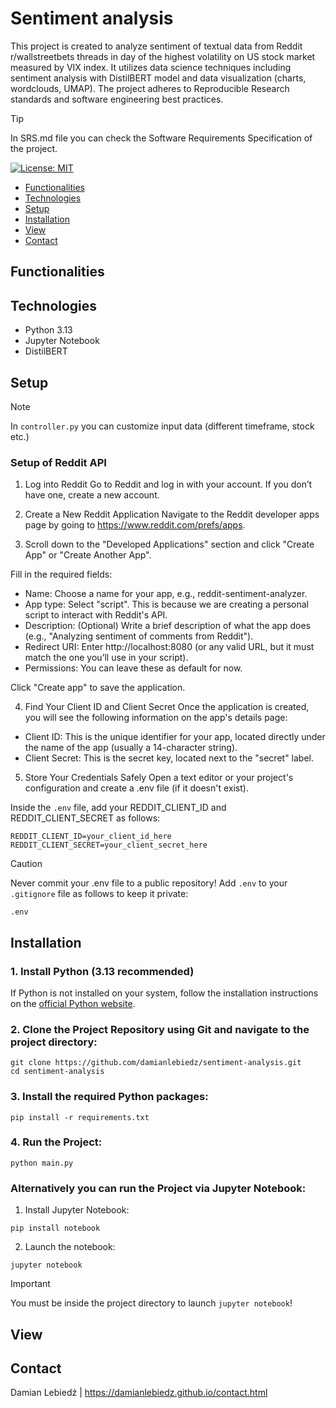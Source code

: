 # Sentiment analysis

This project is created to analyze sentiment of textual data from Reddit r/wallstreetbets threads in day of the highest volatility on US stock market measured by VIX index.
It utilizes data science techniques including sentiment analysis with DistilBERT model and data visualization (charts, wordclouds, UMAP).
The project adheres to Reproducible Research standards and software engineering best practices.

> [!TIP]
> In SRS.md file you can check the Software Requirements Specification of the project.

[![License: MIT](https://img.shields.io/badge/License-MIT-yellow.svg)](https://opensource.org/licenses/MIT)

- [Functionalities](#functionalities)
- [Technologies](#technologies)
- [Setup](#setup)
- [Installation](#installation)
- [View](#view)
- [Contact](#contact)

## Functionalities

## Technologies
- Python 3.13
- Jupyter Notebook
- DistilBERT

## Setup
> [!NOTE]
> In `controller.py` you can customize input data (different timeframe, stock etc.)

### Setup of Reddit API

1. Log into Reddit
Go to Reddit and log in with your account. If you don’t have one, create a new account.

2. Create a New Reddit Application
Navigate to the Reddit developer apps page by going to https://www.reddit.com/prefs/apps.

3. Scroll down to the "Developed Applications" section and click "Create App" or "Create Another App".

Fill in the required fields:
- Name: Choose a name for your app, e.g., reddit-sentiment-analyzer.
- App type: Select "script". This is because we are creating a personal script to interact with Reddit's API.
- Description: (Optional) Write a brief description of what the app does (e.g., "Analyzing sentiment of comments from Reddit").
- Redirect URI: Enter http://localhost:8080 (or any valid URL, but it must match the one you’ll use in your script).
- Permissions: You can leave these as default for now.

Click "Create app" to save the application.

4. Find Your Client ID and Client Secret
Once the application is created, you will see the following information on the app's details page:

- Client ID: This is the unique identifier for your app, located directly under the name of the app (usually a 14-character string).
- Client Secret: This is the secret key, located next to the "secret" label.

5. Store Your Credentials Safely
Open a text editor or your project's configuration and create a .env file (if it doesn't exist).

Inside the `.env` file, add your REDDIT_CLIENT_ID and REDDIT_CLIENT_SECRET as follows:

```
REDDIT_CLIENT_ID=your_client_id_here
REDDIT_CLIENT_SECRET=your_client_secret_here
```

> [!CAUTION]
> Never commit your .env file to a public repository! Add `.env` to your `.gitignore` file as follows to keep it private:

```
.env
```

## Installation

### 1. Install Python (3.13 recommended)
If Python is not installed on your system, follow the installation instructions on the [official Python website](https://www.python.org/downloads/).
### 2. Clone the Project Repository using Git and navigate to the project directory:
```
git clone https://github.com/damianlebiedz/sentiment-analysis.git
cd sentiment-analysis
```
### 3. Install the required Python packages:
```
pip install -r requirements.txt
```
### 4. Run the Project:
```
python main.py
```
### Alternatively you can run the Project via Jupyter Notebook:

1. Install Jupyter Notebook:
```
pip install notebook
```
2. Launch the notebook:
```
jupyter notebook
```
> [!IMPORTANT]
> You must be inside the project directory to launch `jupyter notebook`!

## View

## Contact
Damian Lebiedź | https://damianlebiedz.github.io/contact.html


